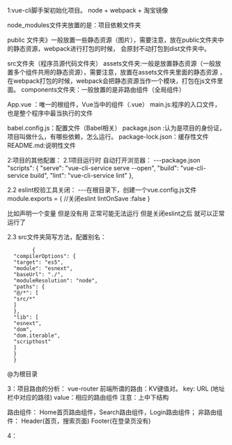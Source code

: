 1:vue-cli脚手架初始化项目。
  node  +  webpack  +  淘宝镜像

  node_modules文件夹放置的是：项目依赖文件夹

  public 文件夹》一般放置一些静态资源（图片），需要注意，放在public文件夹中的静态资源，webpack进行打包的时候，
  会原封不动打包到dist文件夹中。

  src文件夹（程序员源代码文件夹）
  assets文件夹:一般是放置静态资源（一般放置多个组件共用的静态资源），需要注意，放置在assets文件夹里面的静态资源
  ，在webpack打包的时候，webpack会把静态资源当作一个模块，打包在js文件里面。
  components文件夹：一般放置的是非路由组件（全局组件）

  App.vue ：唯一的根组件，Vue当中的组件（.vue）
  main.js:程序的入口文件，也是整个程序中最当执行的文件

  babel.config.js：配置文件（Babel相关）
  package.json :认为是项目的身份证，项目叫做什么，有哪些依赖，怎么运行。
  package-lock.json：缓存性文件
  README.md:说明性文件
  
2:项目的其他配置：
  2.1项目运行时 自动打开浏览器：
  ---package.json
    "scripts": {
    "serve": "vue-cli-service serve --open",
    "build": "vue-cli-service build",
    "lint": "vue-cli-service lint"
    },

2.2 eslint校验工具关闭：
  ---在根目录下，创建一个vue.config.js文件
        module.exports = {
        //关闭eslint
        lintOnSave :false
        }

比如声明一个变量 但是没有用 正常可能无法运行 但是关闭eslint之后 就可以正常运行了

2.3 src文件夹简写方法，配置别名：

            {
      "compilerOptions": {
      "target": "es5",
      "module": "esnext",
      "baseUrl": "./",
      "moduleResolution": "node",
      "paths": {
      "@/*": [
      "src/*"
      ]
      },
      "lib": [
      "esnext",
      "dom",
      "dom.iterable",
      "scripthost"
      ]
      }
      }
  @为根目录


3：项目路由的分析：
  vue-router
  前端所谓的路由：KV键值对。
  key: URL (地址栏中对应的路径)
  value：相应的路由组件
  注意：上中下结构

  路由组件：
  Home首页路由组件，Search路由组件，Login路由组件；
  非路由组件：
  Header(首页，搜索页面)
  Footer(在登录页没有)

4：
  
  